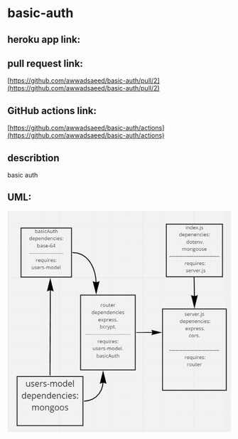 # basic-auth
## heroku app link:  
[](https://saeed-basic-auth.herokuapp.com/)  
## pull request link:  
[https://github.com/awwadsaeed/basic-auth/pull/2](https://github.com/awwadsaeed/basic-auth/pull/2)  
## GitHub actions link:  
[https://github.com/awwadsaeed/basic-auth/actions](https://github.com/awwadsaeed/basic-auth/actions)
## describtion  
basic auth 

## UML:  
![latest whiteboard](./whiteboard.JPG)